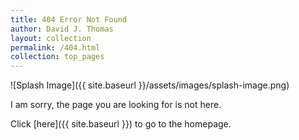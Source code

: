 ```yaml
---
title: 404 Error Not Found
author: David J. Thomas
layout: collection
permalink: /404.html
collection: top_pages
---
```


![Splash Image]({{ site.baseurl }}/assets/images/splash-image.png)

I am sorry, the page you are looking for is not here.

Click [here]({{ site.baseurl }}) to go to the homepage.
